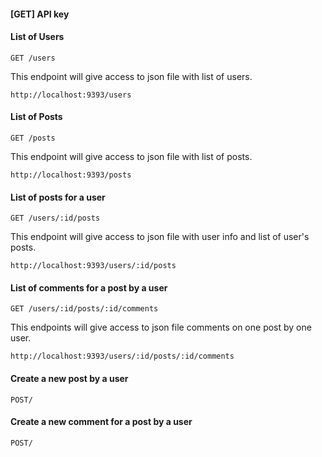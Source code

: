 #### [GET] API key

#### List of Users
```
GET /users
```
This endpoint will give access to json file with list of users.
```
http://localhost:9393/users
```

#### List of Posts
```
GET /posts
```
This endpoint will give access to json file with list of posts.
```
http://localhost:9393/posts
```

#### List of posts for a user

```
GET /users/:id/posts
```
This endpoint will give access to json file with user info and list of user's posts.
```
http://localhost:9393/users/:id/posts
```

#### List of comments for a post by a user
```
GET /users/:id/posts/:id/comments
```

This endpoints will give access to json file comments on one post by one user.
```
http://localhost:9393/users/:id/posts/:id/comments
```

#### Create a new post by a user
```
POST/
```

#### Create a new comment for a post by a user
```
POST/
```
